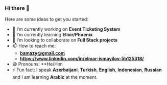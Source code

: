 ### Hi there 👋

Here are some ideas to get you started:

- 🔭 I’m currently working on **Event Ticketing System**
- 🌱 I’m currently learning **Elixir/Phoenix**
- 👯 I’m looking to collaborate on **Full Stack projects**
- 📫 How to reach me: 
   - **bamazy@gmail.com**
   - **https://www.linkedin.com/in/elmar-ismayilov-5b125318/**
- 😄 Pronouns: **He/Him
- ⚡ Fun fact: I speak **Azerbaijani**, **Turkish**, **English**, **Indonesian**, **Russian** and I am learning **Arabic** at the moment.
